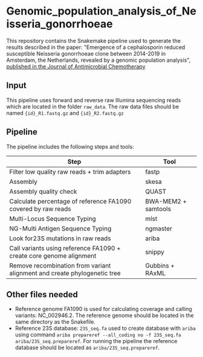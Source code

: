 # Genomic_population_analysis_of_Neisseria_gonorrhoeae
This repository contains the Snakemake pipeline used to generate the results described in the paper: "Emergence of a cephalosporin reduced susceptible Neisseria gonorrhoeae clone between 2014-2019 in Amsterdam, the Netherlands, revealed by a genomic population analysis", [published in the Journal of Antimicrobial Chemotherapy](https://academic.oup.com/jac/article/76/7/1759/6178649)

## Input
This pipeline uses forward and reverse raw Illumina sequencing reads which are located in the folder `raw_data`. The raw data files should be named `{id}_R1.fastq.gz` and `{id}_R2.fastq.gz`

## Pipeline 
The pipeline includes the following steps and tools:

| Step     | Tool     |   
| ---------|----------|
| Filter low quality raw reads + trim adapters | fastp |
| Assembly | skesa | 
| Assembly quality check | QUAST |
| Calculate percentage of reference FA1090 covered by raw reads | BWA-MEM2 + samtools |
| Multi-Locus Sequence Typing | mlst |
| NG-Multi Antigen Sequence Typing | ngmaster |
| Look for23S mutations in raw reads | ariba |
| Call variants using reference FA1090 + create core genome alignment | snippy |
| Remove recombination from variant alignment and create phylogenetic tree | Gubbins + RAxML |

## Other files needed
- Reference genome FA1090 is used for calculating coverage and calling variants: NC_002946.2. The reference genome should be located in the same directory as the Snakefile.
- Reference 23S database: `23S_seq.fa` used to create database with `ariba` using command `ariba prepareref --all_coding no -f 23S_seq.fa ariba/23S_seq.prepareref`. For running the pipeline the reference database should be located as `ariba/23S_seq.prepareref`.

